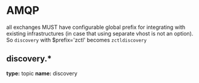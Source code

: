 # AMQP

all exchanges MUST have configurable global prefix for integrating with existing infrastructures (in case that using separate vhost is not an option). So `discovery` with $prefix='zctl' becomes `zctldiscovery`

## discovery.*

**type:** topic
**name:** discovery


